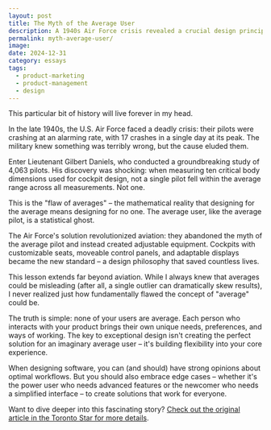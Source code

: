 ```yaml
---
layout: post
title: The Myth of the Average User
description: A 1940s Air Force crisis revealed a crucial design principle — the average user doesn't exist.
permalink: myth-average-user/
image: 
date: 2024-12-31
category: essays
tags: 
  - product-marketing
  - product-management
  - design
---
```

This particular bit of history will live forever in my head. 

In the late 1940s, the U.S. Air Force faced a deadly crisis: their pilots were crashing at an alarming rate, with 17 crashes in a single day at its peak. The military knew something was terribly wrong, but the cause eluded them.

Enter Lieutenant Gilbert Daniels, who conducted a groundbreaking study of 4,063 pilots. His discovery was shocking: when measuring ten critical body dimensions used for cockpit design, not a single pilot fell within the average range across all measurements. Not one.

This is the "flaw of averages" – the mathematical reality that designing for the average means designing for no one. The average user, like the average pilot, is a statistical ghost.

The Air Force's solution revolutionized aviation: they abandoned the myth of the average pilot and instead created adjustable equipment. Cockpits with customizable seats, moveable control panels, and adaptable displays became the new standard – a design philosophy that saved countless lives.

This lesson extends far beyond aviation. While I always knew that averages could be misleading (after all, a single outlier can dramatically skew results), I never realized just how fundamentally flawed the concept of "average" could be.

The truth is simple: none of your users are average. Each person who interacts with your product brings their own unique needs, preferences, and ways of working. The key to exceptional design isn't creating the perfect solution for an imaginary average user – it's building flexibility into your core experience.

When designing software, you can (and should) have strong opinions about optimal workflows. But you should also embrace edge cases – whether it's the power user who needs advanced features or the newcomer who needs a simplified interface – to create solutions that work for everyone.

Want to dive deeper into this fascinating story? [Check out the original article in the Toronto Star for more details](https://www.thestar.com/news/insight/when-u-s-air-force-discovered-the-flaw-of-averages/article_e3231734-e5da-5bf5-9496-a34e52d60bd9.html).